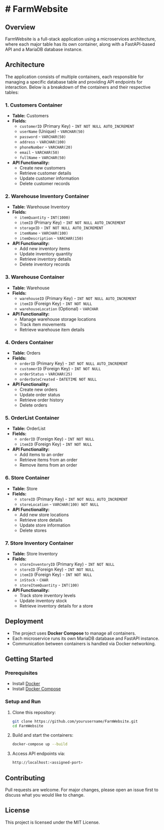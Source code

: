# # FarmWebsite

## Overview
FarmWebsite is a full-stack application using a microservices architecture, where each major table has its own container, along with a FastAPI-based API and a MariaDB database instance.

## Architecture
The application consists of multiple containers, each responsible for managing a specific database table and providing API endpoints for interaction. Below is a breakdown of the containers and their respective tables:

### **1. Customers Container**
- **Table:** Customers
- **Fields:**
  - `customerID` (Primary Key) - `INT NOT NULL AUTO_INCREMENT`
  - `userName` (Unique) - `VARCHAR(50)`
  - `password` - `VARCHAR(50)`
  - `address` - `VARCHAR(100)`
  - `phoneNumber` - `VARCHAR(20)`
  - `email` - `VARCHAR(50)`
  - `fullName` - `VARCHAR(50)`
- **API Functionality:**
  - Create new customers
  - Retrieve customer details
  - Update customer information
  - Delete customer records

### **2. Warehouse Inventory Container**
- **Table:** Warehouse Inventory
- **Fields:**
  - `itemQuantity` - `INT(1000)`
  - `itemID` (Primary Key) - `INT NOT NULL AUTO_INCREMENT`
  - `storageID` - `INT NOT NULL AUTO_INCREMENT`
  - `itemName` - `VARCHAR(100)`
  - `itemDescription` - `VARCHAR(150)`
- **API Functionality:**
  - Add new inventory items
  - Update inventory quantity
  - Retrieve inventory details
  - Delete inventory records

### **3. Warehouse Container**
- **Table:** Warehouse
- **Fields:**
  - `warehouseID` (Primary Key) - `INT NOT NULL AUTO_INCREMENT`
  - `itemID` (Foreign Key) - `INT NOT NULL`
  - `warehouseLocation` (Optional) - `VARCHAR`
- **API Functionality:**
  - Manage warehouse storage locations
  - Track item movements
  - Retrieve warehouse item details

### **4. Orders Container**
- **Table:** Orders
- **Fields:**
  - `orderID` (Primary Key) - `INT NOT NULL AUTO_INCREMENT`
  - `customerID` (Foreign Key) - `INT NOT NULL`
  - `orderStatus` - `VARCHAR(25)`
  - `orderDateCreated` - `DATETIME NOT NULL`
- **API Functionality:**
  - Create new orders
  - Update order status
  - Retrieve order history
  - Delete orders

### **5. OrderList Container**
- **Table:** OrderList
- **Fields:**
  - `orderID` (Foreign Key) - `INT NOT NULL`
  - `itemID` (Foreign Key) - `INT NOT NULL`
- **API Functionality:**
  - Add items to an order
  - Retrieve items from an order
  - Remove items from an order

### **6. Store Container**
- **Table:** Store
- **Fields:**
  - `storeID` (Primary Key) - `INT NOT NULL AUTO_INCREMENT`
  - `storeLocation` - `VARCHAR(100) NOT NULL`
- **API Functionality:**
  - Add new store locations
  - Retrieve store details
  - Update store information
  - Delete stores

### **7. Store Inventory Container**
- **Table:** Store Inventory
- **Fields:**
  - `storeInventoryID` (Primary Key) - `INT NOT NULL`
  - `storeID` (Foreign Key) - `INT NOT NULL`
  - `itemID` (Foreign Key) - `INT NOT NULL`
  - `inStock` - `CHAR`
  - `storeItemQuantity` - `INT(100)`
- **API Functionality:**
  - Track store inventory levels
  - Update inventory stock
  - Retrieve inventory details for a store

## Deployment
- The project uses **Docker Compose** to manage all containers.
- Each microservice runs its own MariaDB database and FastAPI instance.
- Communication between containers is handled via Docker networking.

## Getting Started
### **Prerequisites**
- Install [Docker](https://www.docker.com/)
- Install [Docker Compose](https://docs.docker.com/compose/)

### **Setup and Run**
1. Clone this repository:
   ```sh
   git clone https://github.com/yourusername/FarmWebsite.git
   cd FarmWebsite
   ```
2. Build and start the containers:
   ```sh
   docker-compose up --build
   ```
3. Access API endpoints via:
   ```sh
   http://localhost:<assigned-port>
   ```

## Contributing
Pull requests are welcome. For major changes, please open an issue first to discuss what you would like to change.

## License
This project is licensed under the MIT License.


